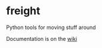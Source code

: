 # freight
Python tools for moving stuff around

Documentation is on the [wiki](https://github.com/JaneliaSciComp/freight/wiki)
